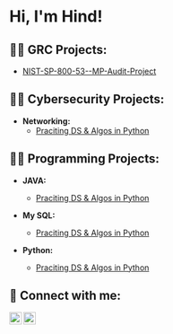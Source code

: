 
<h1>Hi, I'm Hind!</h1>

<h2>👨‍💻 GRC Projects:</h2>

 
   - [NIST-SP-800-53--MP-Audit-Project](https://github.com/bkhind/NIST-SP-800-53--MP-Audit-Project)

<h2>👨‍💻 Cybersecurity Projects: </h2>

- <b>Networking: </b>
  - [Praciting DS & Algos in Python](https://github.com/joshmadakor1/Algorithms-Practice)

<h2>👨‍💻 Programming Projects: </h2>

- <b>JAVA: </b>
  - [Praciting DS & Algos in Python](https://github.com/joshmadakor1/Algorithms-Practice)

- <b>My SQL: </b>
  - [Praciting DS & Algos in Python](https://github.com/joshmadakor1/Algorithms-Practice)
 
- <b>Python: </b>
  - [Praciting DS & Algos in Python](https://github.com/joshmadakor1/Algorithms-Practice)

<h2> 🤳 Connect with me: </h2>

[<img align="left" alt="JoshMadakor | YouTube" width="22px" src="https://cdn.jsdelivr.net/npm/simple-icons@v3/icons/youtube.svg" />][youtube]
[<img align="left" alt="JoshMadakor | LinkedIn" width="22px" src="https://cdn.jsdelivr.net/npm/simple-icons@v3/icons/linkedin.svg" />][linkedin]


[youtube]: https://www.youtube.com/c/joshmadakor
[linkedin]: https://www.linkedin.com/in/hind-boukabous-a96934196


<!--
**bkhind/bkhind** is a ✨ _special_ ✨ repository because its `README.md` (this file) appears on your GitHub profile.

Here are some ideas to get you started:

- 🔭 I’m currently working on ...
- 🌱 I’m currently learning ...
- 👯 I’m looking to collaborate on ...
- 🤔 I’m looking for help with ...
- 💬 Ask me about ...
- 📫 How to reach me: ...
- 😄 Pronouns: ...
- ⚡ Fun fact: ...
-->

